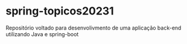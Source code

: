 # spring-topicos20231
Repositório voltado para desenvolivmento de uma aplicação back-end utilizando Java e spring-boot
